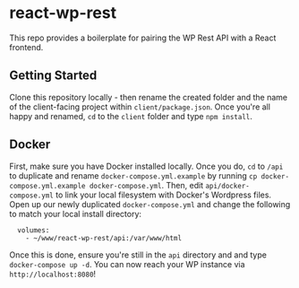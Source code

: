 # react-wp-rest
This repo provides a boilerplate for pairing the WP Rest API with a React frontend.  

## Getting Started
Clone this repository locally - then rename the created folder and the name of the client-facing project within `client/package.json`.  Once you're all happy and renamed, `cd` to the `client` folder and type `npm install`.

## Docker
First, make sure you have Docker installed locally.  Once you do, `cd` to `/api` to duplicate and rename `docker-compose.yml.example` by running `cp docker-compose.yml.example docker-compose.yml`.  Then, edit `api/docker-compose.yml` to link your local filesystem with Docker's Wordpress files.  Open up our newly duplicated `docker-compose.yml` and change the following to match your local install directory:


````
  volumes: 
    - ~/www/react-wp-rest/api:/var/www/html
````

Once this is done, ensure you're still in the `api` directory and and type `docker-compose up -d`.  You can now reach your WP instance via `http://localhost:8080`!

